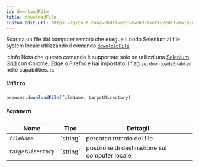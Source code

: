 ```yaml
---
id: downloadFile
title: downloadFile
custom_edit_url: https://github.com/webdriverio/webdriverio/edit/main/packages/webdriverio/src/commands/browser/downloadFile.ts
---
```


Scarica un file dal computer remoto che esegue il nodo Selenium al file system locale
utilizzando il comando [`downloadFile`](https://webdriver.io/docs/api/selenium#downloadFile).

:::info
Nota che questo comando è supportato solo se utilizzi una
[Selenium Grid](https://www.selenium.dev/documentation/en/grid/) con Chrome, Edge o Firefox
e hai impostato il flag `se:downloadsEnabled` nelle capabilities.
:::

##### Utilizzo

```js
browser.downloadFile(fileName, targetDirectory)
```

##### Parametri

<table>
  <thead>
    <tr>
      <th>Nome</th><th>Tipo</th><th>Dettagli</th>
    </tr>
  </thead>
  <tbody>
    <tr>
      <td><code><var>fileName</var></code></td>
      <td>`string`</td>
      <td>percorso remoto del file</td>
    </tr>
    <tr>
      <td><code><var>targetDirectory</var></code></td>
      <td>`string`</td>
      <td>posizione di destinazione sul computer locale</td>
    </tr>
  </tbody>
</table>